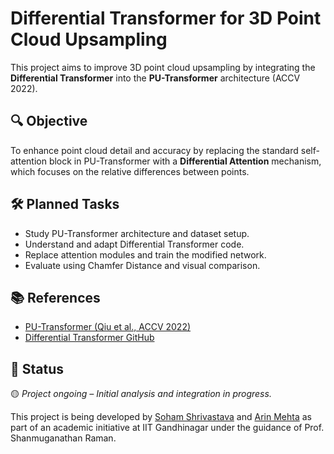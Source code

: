 # Differential Transformer for 3D Point Cloud Upsampling

This project aims to improve 3D point cloud upsampling by integrating the **Differential Transformer** into the **PU-Transformer** architecture (ACCV 2022).

## 🔍 Objective
To enhance point cloud detail and accuracy by replacing the standard self-attention block in PU-Transformer with a **Differential Attention** mechanism, which focuses on the relative differences between points.

## 🛠️ Planned Tasks
- Study PU-Transformer architecture and dataset setup.
- Understand and adapt Differential Transformer code.
- Replace attention modules and train the modified network.
- Evaluate using Chamfer Distance and visual comparison.

## 📚 References
- [PU-Transformer (Qiu et al., ACCV 2022)](https://openaccess.thecvf.com/content/ACCV2022/papers/Qiu_PU-Transformer_Point_Cloud_Upsampling_Transformer_ACCV_2022_paper.pdf)
- [Differential Transformer GitHub](https://github.com/paulilioaica/Differential-Transformer)

## 📌 Status
🟡 *Project ongoing – Initial analysis and integration in progress.*

This project is being developed by [Soham Shrivastava](https://github.com/SohamShrivastava) and [Arin Mehta](https://github.com/ArinMehta) as part of an academic initiative at IIT Gandhinagar under the guidance of Prof. Shanmuganathan Raman.
